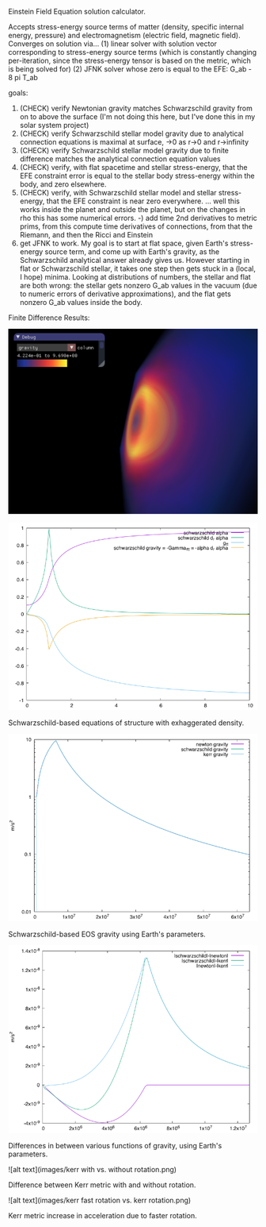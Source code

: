 Einstein Field Equation solution calculator.

Accepts stress-energy source terms of matter (density, specific internal energy, pressure) and electromagnetism (electric field, magnetic field).
Converges on solution via...
(1) linear solver with solution vector corresponding to stress-energy source terms (which is constantly changing per-iteration, since the stress-energy tensor is based on the metric, which is being solved for)
(2) JFNK solver whose zero is equal to the EFE: G_ab - 8 pi T_ab

goals:
1) (CHECK) verify Newtonian gravity matches Schwarzschild gravity from on to above the surface (I'm not doing this here, but I've done this in my solar system project)
2) (CHECK) verify Schwarzschild stellar model gravity due to analytical connection equations is maximal at surface, ->0 as r->0 and r->infinity
3) (CHECK) verify Schwarzschild stellar model gravity due to finite difference matches the analytical connection equation values
4) (CHECK) verify, with flat spacetime and stellar stress-energy, that the EFE constraint error is equal to the stellar body stress-energy within the body, and zero elsewhere.
5) (CHECK) verify, with Schwarzschild stellar model and stellar stress-energy, that the EFE constraint is near zero everywhere. ... well this works inside the planet and outside the planet, but on the changes in rho this has some numerical errors.
-) add time 2nd derivatives to metric prims, from this compute time derivatives of connections, from that the Riemann, and then the Ricci and Einstein
6) get JFNK to work.
	My goal is to start at flat space, given Earth's stress-energy source term, and come up with Earth's gravity, as the Schwarzschild analytical answer already gives us.
	However starting in flat or Schwarzschild stellar, it takes one step then gets stuck in a (local, I hope) minima.
	Looking at distributions of numbers, the stellar and flat are both wrong: the stellar gets nonzero G_ab values in the vacuum (due to numeric errors of derivative approximations), and the flat gets nonzero G_ab values inside the body.

Finite Difference Results:

![alt text](images/pic1.png)

![alt text](images/schwarzschild_eos.png)

Schwarzschild-based equations of structure with exhaggerated density.

![alt text](images/schwarzschild_gravity.png)

Schwarzschild-based EOS gravity using Earth's parameters.

![alt text](images/gravity_differences.png)

Differences in between various functions of gravity, using Earth's parameters.

![alt text](images/kerr with vs. without rotation.png)

Difference between Kerr metric with and without rotation.

![alt text](images/kerr fast rotation vs. kerr rotation.png)

Kerr metric increase in acceleration due to faster rotation.
